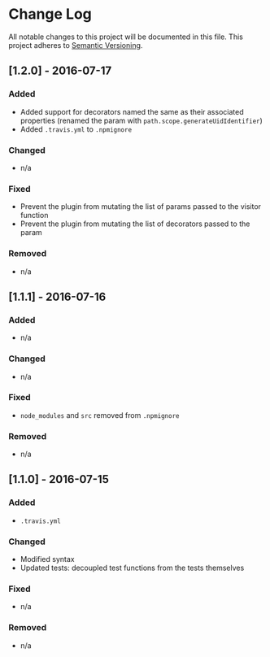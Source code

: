 # Change Log
All notable changes to this project will be documented in this file.
This project adheres to [Semantic Versioning](http://semver.org/).

## [1.2.0] - 2016-07-17
### Added
- Added support for decorators named the same as their associated properties (renamed the param with `path.scope.generateUidIdentifier`)
- Added `.travis.yml` to `.npmignore`

### Changed
- n/a

### Fixed
- Prevent the plugin from mutating the list of params passed to the visitor function
- Prevent the plugin from mutating the list of decorators passed to the param

### Removed
- n/a

## [1.1.1] - 2016-07-16
### Added
- n/a

### Changed
- n/a

### Fixed
- `node_modules` and `src` removed from `.npmignore`

### Removed
- n/a

## [1.1.0] - 2016-07-15
### Added
- `.travis.yml`

### Changed
- Modified syntax
- Updated tests: decoupled test functions from the tests themselves

### Fixed
- n/a

### Removed
- n/a